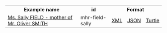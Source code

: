 <table class="list" width="100%">            
   <tr>
     <th>Example name</th>
     <th>id</th>
     <th colspan="3">Format</th>
   </tr>
   <tr>
      <td><a href="RelatedPerson-mhr-field-sally.html">Ms. Sally FIELD - mother of Mr. Oliver SMITH</a></td>
      <td>mhr-field-sally</td>
      <td><a href="RelatedPerson-mhr-field-sally.xml.html">XML</a></td>
      <td><a href="RelatedPerson-mhr-field-sally.json.html">JSON</a></td>
      <td><a href="RelatedPerson-mhr-field-sally.ttl.html">Turtle</a></td>
   </tr>         
</table>